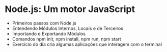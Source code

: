 # Node.js: Um motor JavaScript

- Primeiros passos com Node.js
- Entendendo Módulos Internos, Locais e de Terceiros
- Importando e Exportando Módulos
- Comandos npm init, npm install, npm run, npm start
- Exercício do dia cria algumas aplicações que interagem com o terminal